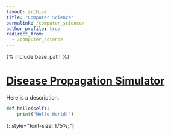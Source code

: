 ```yaml
---
layout: archive
title: "Computer Science"
permalink: /computer_science/
author_profile: true
redirect_from:
  - /computer_science
---
```


{% include base_path %}

# [Disease Propagation Simulator](/computer_science/disease_simulator/)

Here is a description.

~~~ python
def hello(self):
    print("Hello World!")
~~~
{: style="font-size: 175%;"}